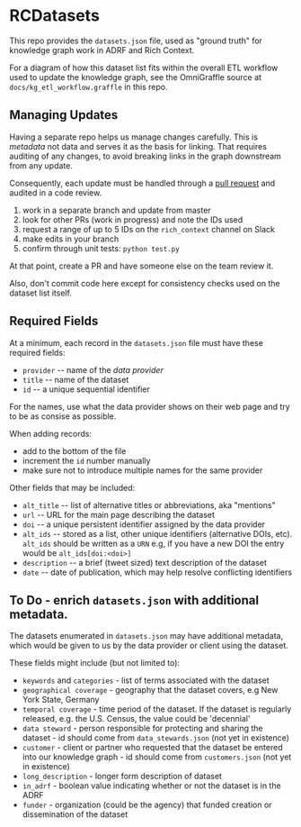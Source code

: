 # RCDatasets

This repo provides the `datasets.json` file, used as "ground truth"
for knowledge graph work in ADRF and Rich Context.

For a diagram of how this dataset list fits within the overall ETL
workflow used to update the knowledge graph, see the OmniGraffle
source at `docs/kg_etl_workflow.graffle` in this repo.


## Managing Updates

Having a separate repo helps us manage changes carefully.
This is _metadata_ not data and serves it as the basis for
linking.
That requires auditing of any changes, to avoid breaking links
in the graph downstream from any update.

Consequently, each update must be handled through a 
[pull request](https://help.github.com/en/articles/about-pull-requests) 
and audited in a code review.

  1. work in a separate branch and update from master
  1. look for other PRs (work in progress) and note the IDs used
  1. request a range of up to 5 IDs on the `rich_context` channel on Slack
  1. make edits in your branch
  1. confirm through unit tests: `python test.py`

At that point, create a PR and have someone else on the team review it.

Also, don't commit code here except for consistency checks used on the
dataset list itself.


## Required Fields

At a minimum, each record in the `datasets.json` file must have these
required fields:

  * `provider` -- name of the _data provider_
  * `title` -- name of the dataset
  * `id` -- a unique sequential identifier

For the names, use what the data provider shows on their web page and
try to be as consise as possible.

When adding records:

  - add to the bottom of the file
  - increment the `id` number manually
  - make sure not to introduce multiple names for the same provider

Other fields that may be included:

  * `alt_title` -- list of alternative titles or abbreviations, aka "mentions"
  * `url` -- URL for the main page describing the dataset
  * `doi` -- a unique persistent identifier assigned by the data provider
  * `alt_ids` -- stored as a list, other unique identifiers (alternative DOIs, etc). `alt_ids` should be written as a `URN` e.g, if you have a new DOI the entry would be  `alt_ids[doi:<doi>]`
  * `description` -- a brief (tweet sized) text description of the dataset
  * `date` -- date of publication, which may help resolve conflicting identifiers


## To Do - enrich `datasets.json` with additional metadata. 

The datasets enumerated in `datasets.json` may have additional metadata, which would be given to us by the data provider or client using the dataset.

These fields might include (but not limited to):
* `keywords` and `categories` - list of terms associated with the dataset
* `geographical coverage` - geography that the dataset covers, e.g New York State, Germany
* `temporal coverage`  - time period of the dataset. If the dataset is regularly released, e.g. the U.S. Census, the value could be 'decennial'
* `data steward` - person responsible for protecting and sharing the dataset - id should come from `data_stewards.json`  (not yet in existence)
* `customer` - client or partner who requested that the dataset be entered into our knowledge graph - id should come from `customers.json` (not yet in existence)
* `long_description` - longer form description of dataset
* `in_adrf` - boolean value indicating whether or not the dataset is in the ADRF
* `funder` - organization (could be the agency) that funded creation or dissemination of the dataset